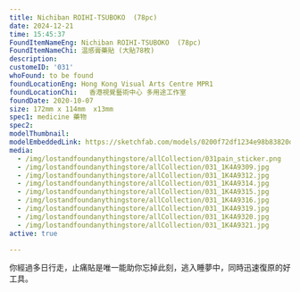 ```yaml
---
title: Nichiban ROIHI-TSUBOKO  (78pc)
date: 2024-12-21
time: 15:45:37
FoundItemNameEng: Nichiban ROIHI-TSUBOKO  (78pc)
FoundItemNameChi: 温感膏藥貼 (大貼78枚)
description: 
customeID: '031'
whoFound: to be found
foundLocationEng: Hong Kong Visual Arts Centre MPR1
foundLocationChi:   香港視覺藝術中心 多用途工作室 
foundDate: 2020-10-07
size: 172mm x 114mm  x13mm
spec1: medicine 藥物
spec2: 
modelThumbnail:
modelEmbeddedLink: https://sketchfab.com/models/0200f72df1234e98b83820d2ab4adc12/embed
media: 
  - /img/lostandfoundanythingstore/allCollection/031pain_sticker.png
  - /img/lostandfoundanythingstore/allCollection/031_1K4A9309.jpg 
  - /img/lostandfoundanythingstore/allCollection/031_1K4A9312.jpg 
  - /img/lostandfoundanythingstore/allCollection/031_1K4A9314.jpg 
  - /img/lostandfoundanythingstore/allCollection/031_1K4A9315.jpg 
  - /img/lostandfoundanythingstore/allCollection/031_1K4A9316.jpg 
  - /img/lostandfoundanythingstore/allCollection/031_1K4A9319.jpg 
  - /img/lostandfoundanythingstore/allCollection/031_1K4A9320.jpg 
  - /img/lostandfoundanythingstore/allCollection/031_1K4A9321.jpg 
active: true

---
```


你經過多日行走，止痛貼是唯一能助你忘掉此刻，逃入睡夢中，同時迅速復原的好工具。